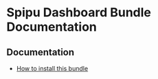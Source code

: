 # Spipu Dashboard Bundle Documentation

## Documentation

  * [How to install this bundle](./install.md)

